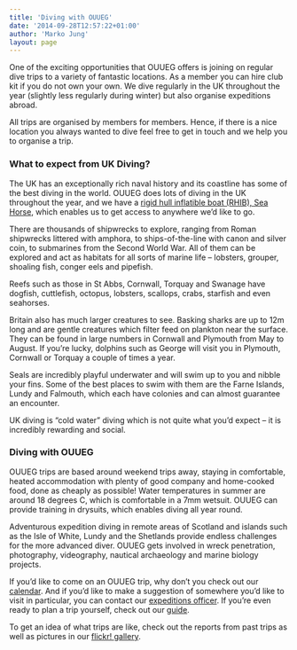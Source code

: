 ```yaml
---
title: 'Diving with OUUEG'
date: '2014-09-28T12:57:22+01:00'
author: 'Marko Jung'
layout: page
---
```


One of the exciting opportunities that OUUEG offers is joining on regular dive trips to a variety of fantastic locations. As a member you can hire club kit if you do not own your own. We dive regularly in the UK throughout the year (slightly less regularly during winter) but also organise expeditions abroad.

All trips are organised by members for members. Hence, if there is a nice location you always wanted to dive feel free to get in touch and we help you to organise a trip.

### What to expect from UK Diving?

The UK has an exceptionally rich naval history and its coastline has some of the best diving in the world. OUUEG does lots of diving in the UK throughout the year, and we have a [rigid hull inflatible boat (RHIB), Sea Horse](/diving/rhibs.html), which enables us to get access to anywhere we’d like to go.

There are thousands of shipwrecks to explore, ranging from Roman shipwrecks littered with amphora, to ships-of-the-line with canon and silver coin, to submarines from the Second World War. All of them can be explored and act as habitats for all sorts of marine life – lobsters, grouper, shoaling fish, conger eels and pipefish.

Reefs such as those in St Abbs, Cornwall, Torquay and Swanage have dogfish, cuttlefish, octopus, lobsters, scallops, crabs, starfish and even seahorses.

Britain also has much larger creatures to see. Basking sharks are up to 12m long and are gentle creatures which filter feed on plankton near the surface. They can be found in large numbers in Cornwall and Plymouth from May to August. If you’re lucky, dolphins such as George will visit you in Plymouth, Cornwall or Torquay a couple of times a year.

Seals are incredibly playful underwater and will swim up to you and nibble your fins. Some of the best places to swim with them are the Farne Islands, Lundy and Falmouth, which each have colonies and can almost guarantee an encounter.

UK diving is “cold water” diving which is not quite what you’d expect – it is incredibly rewarding and social.

### Diving with OUUEG

OUUEG trips are based around weekend trips away, staying in comfortable, heated accommodation with plenty of good company and home-cooked food, done as cheaply as possible! Water temperatures in summer are around 18 degrees C, which is comfortable in a 7mm wetsuit. OUUEG can provide training in drysuits, which enables diving all year round.

Adventurous expedition diving in remote areas of Scotland and islands such as the Isle of White, Lundy and the Shetlands provide endless challenges for the more advanced diver. OUUEG gets involved in wreck penetration, photography, videography, nautical archaeology and marine biology projects.

If you’d like to come on an OUUEG trip, why don’t you check out our [calendar](https://calendar.google.com/calendar/embed?src=ouueg.website%40gmail.com&ctz=Europe%2FLondon). And if you’d like to make a suggestion of somewhere you’d like to visit in particular, you can contact our [expeditions officer](/about/committee). If you’re even ready to plan a trip yourself, check out our [guide](/diving/how-do-i-plan-a-trip.html "How do I plan a trip?").

To get an idea of what trips are like, check out the reports from past trips as well as pictures in our [flickr! gallery](http://www.flickr.com/photos/ouueg/ "flickr! gallery").
